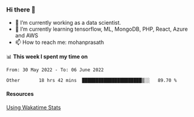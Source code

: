 ### Hi there 👋

- 🔭 I’m currently working as a data scientist.
- 🌱 I’m currently learning tensorflow, ML, MongoDB, PHP, React, Azure and AWS
- 📫 How to reach me: mohanprasath

📊 **This week I spent my time on**
<!--START_SECTION:waka-->

```text
From: 30 May 2022 - To: 06 June 2022

Other       18 hrs 42 mins  ██████████████████████▒░░   89.70 %
```

<!--END_SECTION:waka-->

#### Resources
[Using Wakatime Stats](https://github.com/marketplace/actions/waka-readme)
